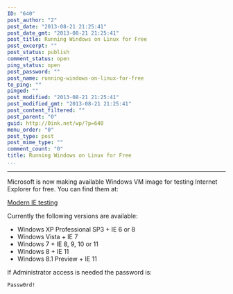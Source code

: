 ```yaml
---
ID: "640"
post_author: "2"
post_date: "2013-08-21 21:25:41"
post_date_gmt: "2013-08-21 21:25:41"
post_title: Running Windows on Linux for Free
post_excerpt: ""
post_status: publish
comment_status: open
ping_status: open
post_password: ""
post_name: running-windows-on-linux-for-free
to_ping: ""
pinged: ""
post_modified: "2013-08-21 21:25:41"
post_modified_gmt: "2013-08-21 21:25:41"
post_content_filtered: ""
post_parent: "0"
guid: http://0ink.net/wp/?p=640
menu_order: "0"
post_type: post
post_mime_type: ""
comment_count: "0"
title: Running Windows on Linux for Free
...
```

---

Microsoft is now making available Windows VM image for testing Internet Explorer for free.  You can find them at:

<a href="http://www.modern.ie/en-us">Modern IE testing</a>

Currently the following versions are available:

<ul>
<li>Windows XP Professional SP3 + IE 6 or 8</li>
<li>Windows Vista + IE 7</li>
<li>Windows 7 + IE 8, 9, 10 or 11</li>
<li>Windows 8 + IE 11</li>
<li>Windows 8.1 Preview + IE 11 </li>
</ul>

If Administrator access is needed the password is:

<pre><code>Passw0rd!
</code></pre>

